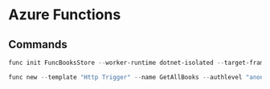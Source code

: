 # Azure Functions

## Commands

```powershell
func init FuncBooksStore --worker-runtime dotnet-isolated --target-framework "net8.0"

func new --template "Http Trigger" --name GetAllBooks --authlevel "anonymous"
```
